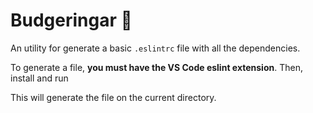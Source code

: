 #   Budgeringar 🐤

An utility for generate a basic `.eslintrc` file with all the dependencies.

To generate a file, **you must have the VS Code eslint extension**. Then, install and run

This will generate the file on the current directory.